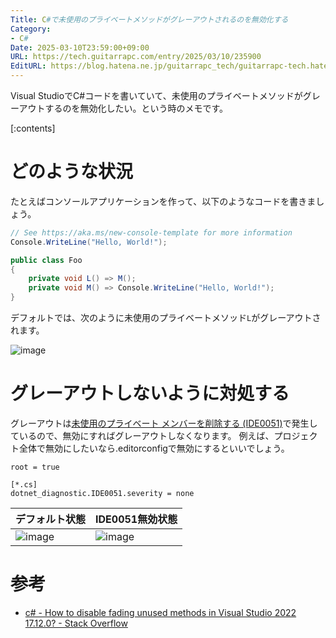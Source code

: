 ```yaml
---
Title: C#で未使用のプライベートメソッドがグレーアウトされるのを無効化する
Category:
- C#
Date: 2025-03-10T23:59:00+09:00
URL: https://tech.guitarrapc.com/entry/2025/03/10/235900
EditURL: https://blog.hatena.ne.jp/guitarrapc_tech/guitarrapc-tech.hatenablog.com/atom/entry/6802418398338298589
---
```


Visual StudioでC#コードを書いていて、未使用のプライベートメソッドがグレーアウトするのを無効化したい。という時のメモです。

[:contents]

# どのような状況

たとえばコンソールアプリケーションを作って、以下のようなコードを書きましょう。

```cs
// See https://aka.ms/new-console-template for more information
Console.WriteLine("Hello, World!");

public class Foo
{
    private void L() => M();
    private void M() => Console.WriteLine("Hello, World!");
}
```

デフォルトでは、次のように未使用のプライベートメソッド`L`がグレーアウトされます。

![image](https://github.com/user-attachments/assets/c78190ab-5728-40be-9d14-cf63cf291f59)

# グレーアウトしないように対処する

グレーアウトは[未使用のプライベート メンバーを削除する (IDE0051)](https://learn.microsoft.com/ja-jp/dotnet/fundamentals/code-analysis/style-rules/ide0051)で発生しているので、無効にすればグレーアウトしなくなります。
例えば、プロジェクト全体で無効にしたいなら.editorconfigで無効にするといいでしょう。

```editorconfig
root = true

[*.cs]
dotnet_diagnostic.IDE0051.severity = none
```

| デフォルト状態 | IDE0051無効状態 |
| --- | --- |
| ![image](https://github.com/user-attachments/assets/9617209d-1afa-4c0e-8131-af63c1a0d4ae) |![image](https://github.com/user-attachments/assets/f6a48384-f568-4a7a-b66a-a93beb1a84f5) |


# 参考

* [c# - How to disable fading unused methods in Visual Studio 2022 17.12.0? - Stack Overflow](https://stackoverflow.com/questions/79195382/how-to-disable-fading-unused-methods-in-visual-studio-2022-17-12-0)
